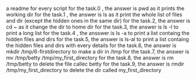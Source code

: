 a readme for every script
for the task.0 , the answer is pwd as it prints the working dir
for the task.1 , the answer is ls as it print the whole list of files and dir (except the hidden ones in the same  dir)
for the task.2, the answer is cd ~ as it change the dir to home dir 
for the task.3, the answer is ls -l to print a long list
for the task.4 , the ansswer is ls -a to print a list containg the hidden files and dirs
for the task.5, the answer is ls-al to print a list containg the hidden files and dirs with every details
for the task.6, the answer is mkdir /tmp/6-firstdirectory to make a dir in /tmp
for the task.7, the answer is mv /tmp/betty /tmp/my_first_directory
for the task.8, the answer is rm /tmp/betty to delete the file callec betty
for the task.9, the answer is rmdir /tmp/my_first_directory to delete the dir called my_first_directory
